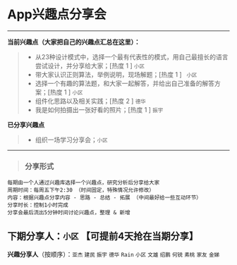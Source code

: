 # **App兴趣点分享会**

------

**当前兴趣点（大家把自己的兴趣点汇总在这里）：**

> * 从23种设计模式中，选择一个最有代表性的模式，用自己最擅长的语言尝试设计，并分享给大家；[热度 1 ] `小区`
> * 带大家认识正则算法，举例说明，现场解题；[热度 1 ] ` 小区`
> * 选择一个有趣的算法题，和大家一起解答，并给出自己准备的解答方案；[热度 1 ] `小区`
> * 组件化思路以及相关实践；[热度 2 ] `德华`
> * 我是如何拍摄出一张好看的照片；[热度 1 ] `振宇`

**已分享兴趣点**

> * 组织一场学习分享会；`小区`



------


> ### **分享形式**
```
每期由一个人通过兴趣库选择一个兴趣点，研究分析后分享给大家
周期时间：每周五下午2:30 （时间固定，特殊情况允许修改）
内容：根据兴趣点分享内容 - 思路 - 总结 - 拓展 （中间最好给一些互动环节）
分享时长：控制1小时完成
分享会最后流出5分钟时间讨论兴趣点，整理 & 新增
```


## **下期分享人**：`小区` 【可提前4天抢在当期分享】
**兴趣分享人**（按顺序）：`亚杰` `建民` `振宇` `德华` `Rain` `小区` `文雄` `绍鹏` `何锐` `素桃` `家友` `金娣`
